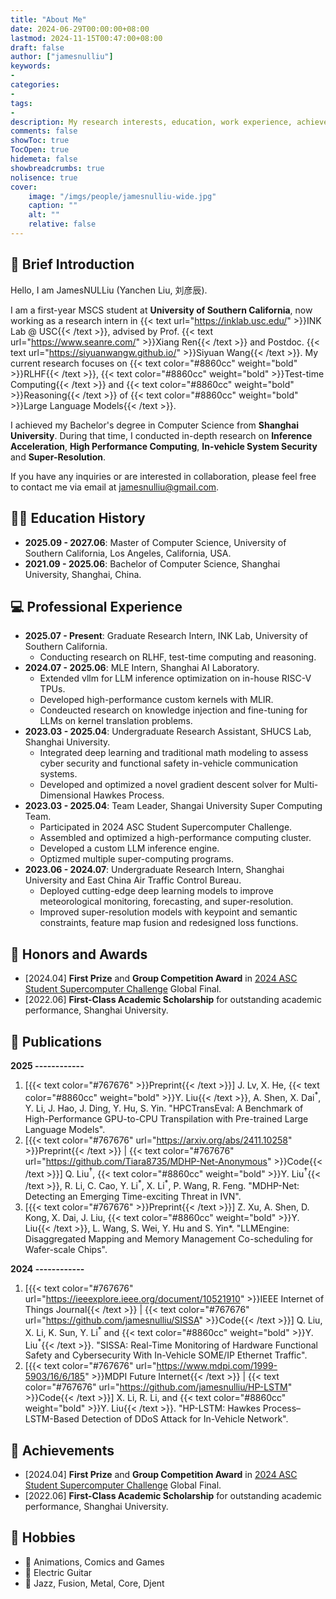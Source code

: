 ```yaml
---
title: "About Me"
date: 2024-06-29T00:00:00+08:00
lastmod: 2024-11-15T00:47:00+08:00
draft: false
author: ["jamesnulliu"]
keywords:
-
categories:
-
tags:
-
description: My research interests, education, work experience, achievements and publications.
comments: false
showToc: true
TocOpen: true
hidemeta: false
showbreadcrumbs: true
nolisence: true
cover:
    image: "/imgs/people/jamesnulliu-wide.jpg"
    caption: ""
    alt: ""
    relative: false 
---
```


## 🤖 Brief Introduction

Hello, I am JamesNULLiu (Yanchen Liu, 刘彦辰).

I am a first-year MSCS student at **University of Southern California**, now working as a research intern in {{< text url="https://inklab.usc.edu/" >}}INK Lab @ USC{{< /text >}}, advised by Prof. {{< text url="https://www.seanre.com/" >}}Xiang Ren{{< /text >}} and Postdoc. {{< text url="https://siyuanwangw.github.io/" >}}Siyuan Wang{{< /text >}}. My current research focuses on {{< text color="#8860cc" weight="bold" >}}RLHF{{< /text >}}, {{< text color="#8860cc" weight="bold" >}}Test-time Computing{{< /text >}} and {{< text color="#8860cc" weight="bold" >}}Reasoning{{< /text >}} of {{< text color="#8860cc" weight="bold" >}}Large Language Models{{< /text >}}.

I achieved my Bachelor's degree in Computer Science from **Shanghai University**. During that time, I conducted in-depth research on **Inference Acceleration**, **High Performance Computing**, **In-vehicle System Security** and **Super-Resolution**. 

If you have any inquiries or are interested in collaboration, please feel free to contact me via email at jamesnulliu@gmail.com.

## 🧑‍🎓 Education History

- **2025.09 - 2027.06**: Master of Computer Science, University of Southern California, Los Angeles, California, USA.
- **2021.09 - 2025.06**: Bachelor of Computer Science, Shanghai University, Shanghai, China.

## 💻 Professional Experience

- **2025.07 - Present**: Graduate Research Intern, INK Lab, University of Southern California.
  - Conducting research on RLHF, test-time computing and reasoning.
- **2024.07 - 2025.06**: MLE Intern, Shanghai AI Laboratory.
  - Extended vllm for LLM inference optimization on in-house RISC-V TPUs.
  - Developed high-performance custom kernels with MLIR.
  - Condeucted research on knowledge injection and fine-tuning for LLMs on kernel translation problems.
- **2023.03 - 2025.04**: Undergraduate Research Assistant, SHUCS Lab, Shanghai University.
  - Integrated deep learning and traditional math modeling to assess cyber security and functional safety in-vehicle communication systems.
  - Developed and optimized a novel gradient descent solver for Multi-Dimensional Hawkes Process.
- **2023.03 - 2025.04**: Team Leader, Shangai University Super Computing Team.
  - Participated in 2024 ASC Student Supercomputer Challenge.
  - Assembled and optimized a high-performance computing cluster.
  - Developed a custom LLM inference engine.
  - Optizmed multiple super-computing programs.
- **2023.06 - 2024.07**: Undergraduate Research Intern, Shanghai University and East China Air Traffic Control Bureau.
  - Deployed cutting-edge deep learning models to improve meteorological monitoring, forecasting, and super-resolution.
  - Improved super-resolution models with keypoint and semantic constraints, feature map fusion and redesigned loss functions.

## 🎉 Honors and Awards

- [2024.04] **First Prize** and **Group Competition Award** in [2024 ASC Student Supercomputer Challenge](http://www.asc-events.org/StudentChallenge/index.html#) Global Final.
- [2022.06] **First-Class Academic Scholarship** for outstanding academic performance, Shanghai University.

## 📰 Publications

**2025 ------------**

1. [{{< text color="#767676" >}}Preprint{{< /text >}}] J. Lv, X. He, {{< text color="#8860cc" weight="bold" >}}Y. Liu{{< /text >}}, A. Shen, X. Dai$^*$, Y. Li, J. Hao, J. Ding, Y. Hu, S. Yin. "HPCTransEval: A Benchmark of High-Performance GPU-to-CPU Transpilation with Pre-trained Large Language Models".  
2. [{{< text color="#767676" url="https://arxiv.org/abs/2411.10258" >}}Preprint{{< /text >}} | {{< text color="#767676" url="https://github.com/Tiara8735/MDHP-Net-Anonymous" >}}Code{{< /text >}}] Q. Liu$^\dagger$, {{< text color="#8860cc" weight="bold" >}}Y. Liu$^\dagger${{< /text >}}, R. Li, C. Cao, Y. Li$^*$, X. Li$^*$, P. Wang, R. Feng. "MDHP-Net: Detecting an Emerging Time-exciting Threat in IVN".  
3. [{{< text color="#767676" >}}Preprint{{< /text >}}] Z. Xu, A. Shen, D. Kong, X. Dai, J. Liu, {{< text color="#8860cc" weight="bold" >}}Y. Liu{{< /text >}}, L. Wang, S. Wei, Y. Hu and S. Yin*. "LLMEngine: Disaggregated Mapping and Memory Management Co-scheduling for Wafer-scale Chips".  

**2024 ------------**

1. [{{< text color="#767676" url="https://ieeexplore.ieee.org/document/10521910" >}}IEEE Internet of Things Journal{{< /text >}} | {{< text color="#767676" url="https://github.com/jamesnulliu/SISSA" >}}Code{{< /text >}}] Q. Liu, X. Li, K. Sun, Y. Li$^*$ and {{< text color="#8860cc" weight="bold" >}}Y. Liu$^*${{< /text >}}. "SISSA: Real-Time Monitoring of Hardware Functional Safety and Cybersecurity With In-Vehicle SOME/IP Ethernet Traffic".  
2. [{{< text color="#767676" url="https://www.mdpi.com/1999-5903/16/6/185" >}}MDPI Future Internet{{< /text >}} | {{< text color="#767676" url="https://github.com/jamesnulliu/HP-LSTM" >}}Code{{< /text >}}] X. Li, R. Li, and {{< text color="#8860cc" weight="bold" >}}Y. Liu{{< /text >}}. "HP-LSTM: Hawkes Process–LSTM-Based Detection of DDoS Attack for In-Vehicle Network".  

## 🎉 Achievements

- [2024.04] **First Prize** and **Group Competition Award** in [2024 ASC Student Supercomputer Challenge](http://www.asc-events.org/StudentChallenge/index.html#) Global Final.
- [2022.06] **First-Class Academic Scholarship** for outstanding academic performance, Shanghai University.


## 🤪 Hobbies

- 🧙 Animations, Comics and Games
- 🎸 Electric Guitar
- 🎼 Jazz, Fusion, Metal, Core, Djent